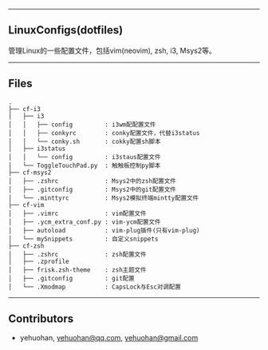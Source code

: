 
---
## LinuxConfigs(dotfiles)
 管理Linux的一些配置文件，包括vim(neovim), zsh, i3, Msys2等。


---
## Files

```
.
├── cf-i3
│   ├── i3
│   │   ├── config         : i3wm配配置文件
│   │   ├── conkyrc        : conky配置文件，代替i3status
│   │   └── conky.sh       : cokky配置sh脚本
│   ├── i3status
│   │   └── config         : i3staus配置文件
│   └── ToggleTouchPad.py  : 触触板控制py脚本
├── cf-msys2
│   ├── .zshrc             : Msys2中的zsh配置文件
│   ├── .gitconfig         : Msys2中的git配置文件
│   └── .minttyrc          : Msys2模拟终端mintty配置文件
├── cf-vim
│   ├── .vimrc             : vim配置文件
│   ├── .ycm_extra_conf.py : vim-ycm配置文件
│   ├── autoload           : vim-plug插件(只有vim-plug)
│   └── mySnippets         : 自定义snippets
├── cf-zsh
│   ├── .zshrc             : zsh配置文件
│   ├── .zprofile
│   ├── frisk.zsh-theme    : zsh主题文件
│   ├── .gitconfig         : git配置
│   └── .Xmodmap           : CapsLock与Esc对调配置

```


---
## Contributors
 - yehuohan, yehuohan@qq.com, yehuohan@gmail.com


